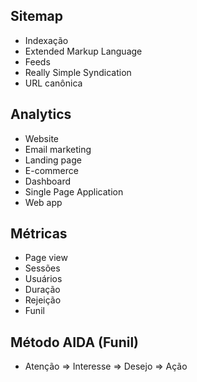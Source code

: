 ## Sitemap

- Indexação
- Extended Markup Language
- Feeds
- Really Simple Syndication
- URL canônica

## Analytics

- Website
- Email marketing
- Landing page
- E-commerce
- Dashboard
- Single Page Application
- Web app

## Métricas

- Page view
- Sessões
- Usuários
- Duração
- Rejeição
- Funil

## Método AIDA (Funil)

- Atenção => Interesse => Desejo => Ação